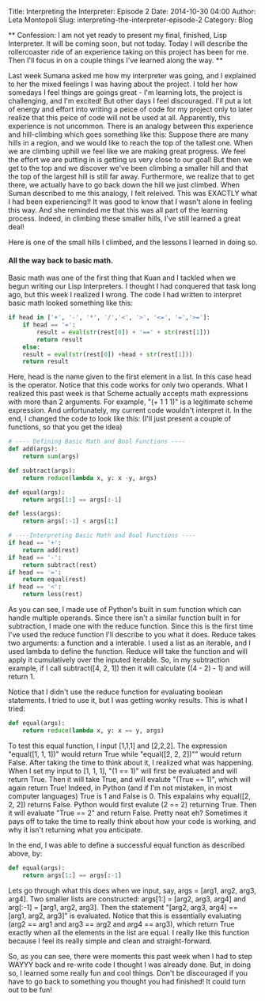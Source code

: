 Title: Interpreting the Interpreter: Episode 2
Date: 2014-10-30 04:00
Author: Leta Montopoli
Slug: interpreting-the-interpreter-episode-2
Category: Blog

** Confession: I am not yet ready to present my final, finished, Lisp
Interpreter. It will be coming soon, but not today. Today I will
describe the rollercoaster ride of an experience taking on this project
has been for me. Then I'll focus in on a couple things I've learned
along the way. **

Last week Sumana asked me how my interpreter was going, and I explained
to her the mixed feelings I was having about the project. I told her how
somedays I feel things are goings great - I'm learning lots, the project
is challenging, and I'm excited! But other days I feel discouraged. I'll
put a lot of energy and effort into writing a peice of code for my
project only to later realize that this peice of code will not be used
at all. Apparently, this experience is not uncommon. There is an analogy
between this experience and hill-climbing which goes something like
this: Suppose there are many hills in a region, and we would like to
reach the top of the tallest one. When we are climbing uphill we feel
like we are making great progress. We feel the effort we are putting in
is getting us very close to our goal! But then we get to the top and we
discover we've been climbing a smaller hill and that the top of the
largest hill is still far away. Furthermore, we realize that to get
there, we actually have to go back down the hill we just climbed. When
Suman described to me this analogy, I felt releived. This was EXACTLY
what I had been experiencing!! It was good to know that I wasn't alone
in feeling this way. And she reminded me that this was all part of the
learning process. Indeed, in climbing these smaller hills, I've still
learned a great deal!

Here is one of the small hills I climbed, and the lessons I learned in
doing so.

#### All the way back to basic math.

Basic math was one of the first thing that Kuan and I tackled when we
begun writing our Lisp Interpreters. I thought I had conquered that task
long ago, but this week I realized I wrong. The code I had written to
interpret basic math looked something like this:

```python
if head in ['+', '-', '*', '/','<', '>', '<=', '=','>=']:    
	if head == '=':            
		result = eval(str(rest[0]) + '==' + str(rest[1]))
		return result    
	else:
	result = eval(str(rest[0]) +head + str(rest[1]))            
	return result

```

Here, head is the name given to the first element in a list. In this
case head is the operator. Notice that this code works for only two
operands. What I realized this past week is that Scheme actually accepts
math expressions with more than 2 arguments. For example, "(+ 1 1 1)" is
a legitimate scheme expression. And unfortunately, my current code
wouldn't interpret it. In the end, I changed the code to look like this:
(I'll just present a couple of functions, so that you get the idea)

```python
# ---- Defining Basic Math and Bool Functions ----  
def add(args):
	return sum(args)

def subtract(args):    
	return reduce(lambda x, y: x -y, args)

def equal(args):    
	return args[1:] == args[:-1]

def less(args):
	return args[:-1] < args[1:]

# ----Interpreting Basic Math and Bool Functions ---- 
if head == '+':
	return add(rest)
if head == '-':    
	return subtract(rest)
if head == '=':
	return equal(rest)
if head == '<':
	return less(rest)

```

As you can see, I made use of Python's built in sum function which can
handle multiple operands. Since there isn't a similar function built in
for subtraction, I made one with the reduce function. Since this is the
first time I've used the reduce function I'll describe to you what it
does. Reduce takes two arguments: a function and a interable. I used a
list as an iterable, and I used lambda to define the function. Reduce
will take the function and will apply it cumulatively over the inputed
iterable. So, in my subtraction example, if I call subtract([4, 2, 1])
then it will calculate ((4 - 2) - 1) and will return 1.

Notice that I didn't use the reduce function for evaluating boolean
statements. I tried to use it, but I was getting wonky results. This is
what I tried:

```python
def equal(args):    
	return reduce(lambda x, y: x == y, args)

```

To test this equal function, I input [1,1,1] and [2,2,2]. The expression
"equal([1, 1, 1])" would return True while "equal([2, 2, 2])"" would
return False. After taking the time to think about it, I realized what
was happening. When I set my input to [1, 1, 1], "(1 == 1)" will first
be evaluated and will return True. Then it will take True, and will
evalute "(True == 1)", which will again return True! Indeed, in Python
(and if I'm not mistaken, in most computer languages) True is 1 and
False is 0. This expalains why equal([2, 2, 2]) returns False. Python
would first evalute (2 == 2) returning True. Then it will evaluate "True
== 2" and return False. Pretty neat eh? Sometimes it pays off to take
the time to really think about how your code is working, and why it
isn't returning what you anticipate.

In the end, I was able to define a successful equal function as
described above, by:

```python
def equal(args):    
	return args[1:] == args[:-1]

```

Lets go through what this does when we input, say, args = [arg1, arg2,
arg3, arg4]. Two smaller lists are constructed: args[1:] = [arg2, arg3,
arg4] and arg[:-1] = [arg1, arg2, arg3]. Then the statement "[arg2,
arg3, arg4] == [arg1, arg2, arg3]" is evaluated. Notice that this is
essentially evaluating (arg2 == arg1 and arg3 == arg2 and arg4 == arg3),
which return True exactly when all the elements in the list are equal. I
really like this function because I feel its really simple and clean and
straight-forward.

So, as you can see, there were moments this past week when I had to step
WAYYY back and re-write code I thought I was already done. But, in doing
so, I learned some really fun and cool things. Don't be discouraged if
you have to go back to something you thought you had finished! It could
turn out to be fun!

